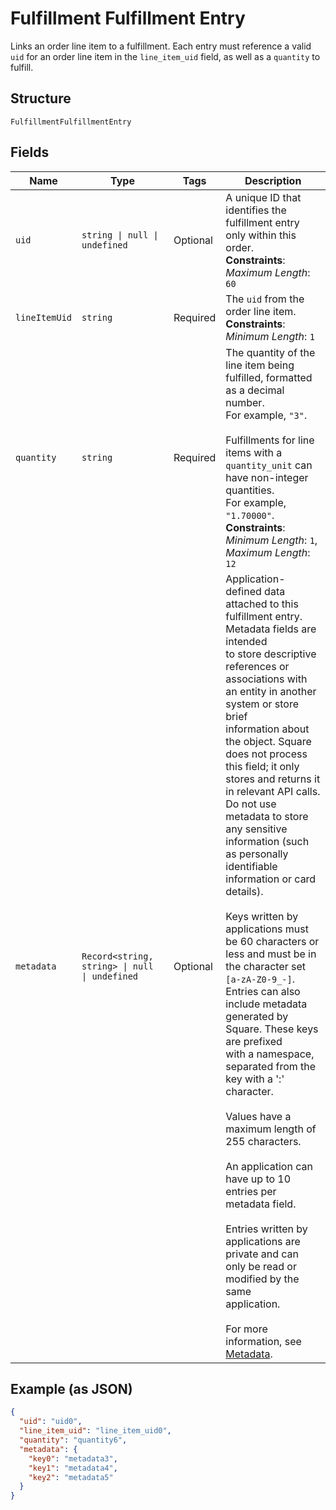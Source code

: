 
# Fulfillment Fulfillment Entry

Links an order line item to a fulfillment. Each entry must reference
a valid `uid` for an order line item in the `line_item_uid` field, as well as a `quantity` to
fulfill.

## Structure

`FulfillmentFulfillmentEntry`

## Fields

| Name | Type | Tags | Description |
|  --- | --- | --- | --- |
| `uid` | `string \| null \| undefined` | Optional | A unique ID that identifies the fulfillment entry only within this order.<br>**Constraints**: *Maximum Length*: `60` |
| `lineItemUid` | `string` | Required | The `uid` from the order line item.<br>**Constraints**: *Minimum Length*: `1` |
| `quantity` | `string` | Required | The quantity of the line item being fulfilled, formatted as a decimal number.<br>For example, `"3"`.<br><br>Fulfillments for line items with a `quantity_unit` can have non-integer quantities.<br>For example, `"1.70000"`.<br>**Constraints**: *Minimum Length*: `1`, *Maximum Length*: `12` |
| `metadata` | `Record<string, string> \| null \| undefined` | Optional | Application-defined data attached to this fulfillment entry. Metadata fields are intended<br>to store descriptive references or associations with an entity in another system or store brief<br>information about the object. Square does not process this field; it only stores and returns it<br>in relevant API calls. Do not use metadata to store any sensitive information (such as personally<br>identifiable information or card details).<br><br>Keys written by applications must be 60 characters or less and must be in the character set<br>`[a-zA-Z0-9_-]`. Entries can also include metadata generated by Square. These keys are prefixed<br>with a namespace, separated from the key with a ':' character.<br><br>Values have a maximum length of 255 characters.<br><br>An application can have up to 10 entries per metadata field.<br><br>Entries written by applications are private and can only be read or modified by the same<br>application.<br><br>For more information, see [Metadata](https://developer.squareup.com/docs/build-basics/metadata). |

## Example (as JSON)

```json
{
  "uid": "uid0",
  "line_item_uid": "line_item_uid0",
  "quantity": "quantity6",
  "metadata": {
    "key0": "metadata3",
    "key1": "metadata4",
    "key2": "metadata5"
  }
}
```

